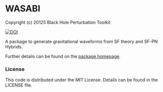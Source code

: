 # WASABI

Copyright (c) 20125 Black Hole Perturbation Toolkit

[![DOI](https://zenodo.org/badge/DOI/10.5281/zenodo.16358046.svg)](https://doi.org/10.5281/zenodo.16358046)

A package to generate gravitational waveforms from SF theory and SF-PN Hybrids.

Further details can be found on the [package homepage](https://bhptoolkit.org/WASABI).

### License

This code is distributed under the MIT License. Details can
be found in the LICENSE file.
